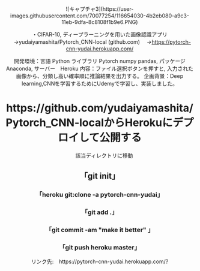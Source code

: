 
<div style = "text-align:center;" img ="https://user-images.githubusercontent.com/70077254/116654028-4a961a00-a9c3-11eb-945c-b31f681329d8.PNG"/>
![キャプチャ3](https://user-images.githubusercontent.com/70077254/116654030-4b2eb080-a9c3-11eb-9dfa-8c8108f1b9e6.PNG)
 
 ・CIFAR-10, ディープラーニングを用いた画像認識アプリ
　→yudaiyamashita/Pytorch_CNN-local (github.com)
　→https://pytorch-cnn-yudai.herokuapp.com/

開発環境：言語 Python ライブラリ Pytorch numpy pandas, パッケージ Anaconda, サーバー　Heroku
内容：ファイル選択ボタンを押すと, 入力された画像から、分類し高い確率順に推論結果を出力する。
企画背景：Deep learning,CNNを学習するためにUdemyで学習し、実装しました。

   
<h1>https://github.com/yudaiyamashita/Pytorch_CNN-localからHerokuにデプロイして公開する</h1>
<ul>該当ディレクトリに移動</ul>
<h2>「git init」</h2>
<h3>「heroku git:clone -a pytorch-cnn-yudai」</h3>
<h3>「git add .」</h3>
<h3>「git commit -am "make it better" 」</h3>
<h3>「git push heroku master」</h3>
<dt>リンク先:　https://pytorch-cnn-yudai.herokuapp.com/?</dt>

